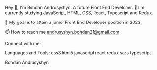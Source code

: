 Hey 👋, I'm Bohdan Andrusyshyn.
A future Front End Developer.
🌱 I’m currently studying JavaScript, HTML, CSS, React, Typescript and Redux.

🤝 My goal is to attain a junior Front End Developer position in 2023.

📫 How to reach me andrusyshyn.bohdan21@gmail.com

Connect with me:


Languages and Tools:
css3 html5 javascript react redux sass typescript

Bohdan Andrusyshyn
